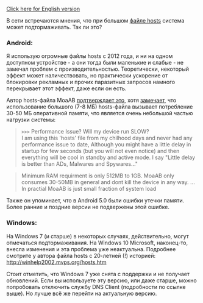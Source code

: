[Click here for English version](hosts_file_performance_en.md)

В сети встречаются мнения, что при большом [файле hosts](hosts_file_ru.md) система может подтормаживать. Так ли это?

### Android:
Я использую огромные файлы hosts с 2012 года, и ни на одном доступном устройстве - а они тогда были маленькие и слабые - не замечал проблем с производительностью. Теоретически, некоторый эффект может наличествовать, но практически ускорение от блокировки рекламных и прочих паразитных запросов намного перекрывает этот эффект, даже если он есть.

Автор hosts-файла MoaAB [подтверждает это](https://forum.xda-developers.com/showthread.php?t=1916098), хотя [замечает](https://forum.xda-developers.com/showpost.php?p=62564889&postcount=3313), что использование большого (7-8 МБ) hosts-файла вызывает потребление 30-50 МБ оперативной памяти, что является очень небольшой частью нагрузки системы:

> ``>>>`` Performance Issue? Will my device run SLOW?<br>
> I am using this 'hosts' file from my chilhood days and never had any performance issue to date, Although you might have a little delay in startup for few seconds (but you will not even notice) and then everything will be cool in standby and active mode. I say "Little delay is better than ADs, Malwares and Spywares..."

> Minimum RAM requirment is only 512MB to 1GB. MoaAB only consumes 30-50MB in general and dont kill the device in any way. ... In practial MoaAB is just small fraction of system load

Также он упоминает, что в Android 5.0 были ошибки утечки памяти. Более ранние и поздние версии не подвержены этой ошибке.


### Windows: 
На Windows 7 (и старше) в некоторых случаях, действительно, могут отмечаться подтормаживания. На Windows 10 Microsoft, наконец-то, внесла изменения и эта проблема уже неактуальна. Подробнее смотрите у автора файла hosts с 20-летней (!) историей: http://winhelp2002.mvps.org/hosts.htm 

Стоит отметить, что Windows 7 уже снята с поддержки и не получает обновлений. Если вы используете эту версию, или даже старше, можно попробовать отключить службу DNS Client (подробности по ссылке выше). Но лучше всё же перейти на актуальную версию.
